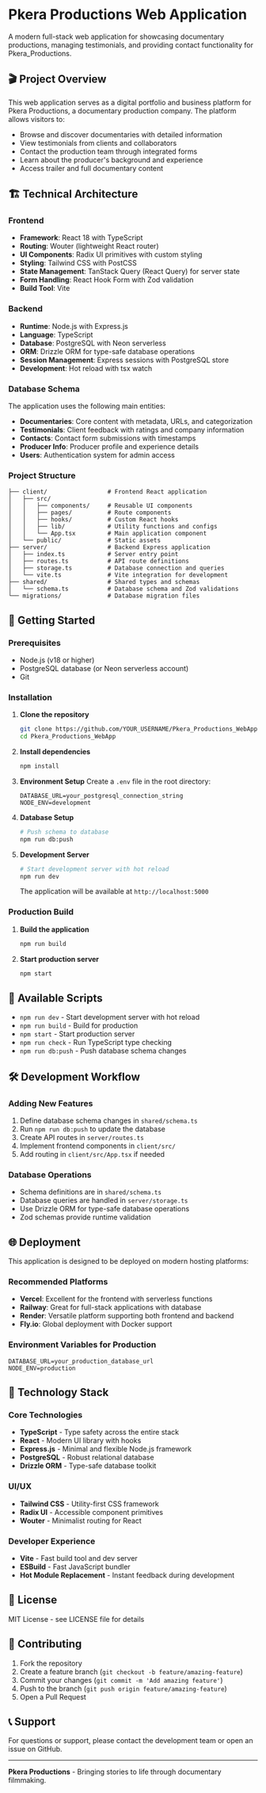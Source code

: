 # Pkera Productions Web Application

A modern full-stack web application for showcasing documentary productions, managing testimonials, and providing contact functionality for Pkera_Productions.

## 🎬 Project Overview

This web application serves as a digital portfolio and business platform for Pkera Productions, a documentary production company. The platform allows visitors to:

- Browse and discover documentaries with detailed information
- View testimonials from clients and collaborators
- Contact the production team through integrated forms
- Learn about the producer's background and experience
- Access trailer and full documentary content

## 🏗️ Technical Architecture

### Frontend
- **Framework**: React 18 with TypeScript
- **Routing**: Wouter (lightweight React router)
- **UI Components**: Radix UI primitives with custom styling
- **Styling**: Tailwind CSS with PostCSS
- **State Management**: TanStack Query (React Query) for server state
- **Form Handling**: React Hook Form with Zod validation
- **Build Tool**: Vite

### Backend
- **Runtime**: Node.js with Express.js
- **Language**: TypeScript
- **Database**: PostgreSQL with Neon serverless
- **ORM**: Drizzle ORM for type-safe database operations
- **Session Management**: Express sessions with PostgreSQL store
- **Development**: Hot reload with tsx watch

### Database Schema
The application uses the following main entities:
- **Documentaries**: Core content with metadata, URLs, and categorization
- **Testimonials**: Client feedback with ratings and company information
- **Contacts**: Contact form submissions with timestamps
- **Producer Info**: Producer profile and experience details
- **Users**: Authentication system for admin access

### Project Structure
```
├── client/                 # Frontend React application
│   ├── src/
│   │   ├── components/     # Reusable UI components
│   │   ├── pages/          # Route components
│   │   ├── hooks/          # Custom React hooks
│   │   ├── lib/            # Utility functions and configs
│   │   └── App.tsx         # Main application component
│   └── public/             # Static assets
├── server/                 # Backend Express application
│   ├── index.ts            # Server entry point
│   ├── routes.ts           # API route definitions
│   ├── storage.ts          # Database connection and queries
│   └── vite.ts             # Vite integration for development
├── shared/                 # Shared types and schemas
│   └── schema.ts           # Database schema and Zod validations
└── migrations/             # Database migration files
```

## 🚀 Getting Started

### Prerequisites
- Node.js (v18 or higher)
- PostgreSQL database (or Neon serverless account)
- Git

### Installation

1. **Clone the repository**
   ```bash
   git clone https://github.com/YOUR_USERNAME/Pkera_Productions_WebApp.git
   cd Pkera_Productions_WebApp
   ```

2. **Install dependencies**
   ```bash
   npm install
   ```

3. **Environment Setup**
   Create a `.env` file in the root directory:
   ```env
   DATABASE_URL=your_postgresql_connection_string
   NODE_ENV=development
   ```

4. **Database Setup**
   ```bash
   # Push schema to database
   npm run db:push
   ```

5. **Development Server**
   ```bash
   # Start development server with hot reload
   npm run dev
   ```
   The application will be available at `http://localhost:5000`

### Production Build

1. **Build the application**
   ```bash
   npm run build
   ```

2. **Start production server**
   ```bash
   npm start
   ```

## 📝 Available Scripts

- `npm run dev` - Start development server with hot reload
- `npm run build` - Build for production
- `npm start` - Start production server
- `npm run check` - Run TypeScript type checking
- `npm run db:push` - Push database schema changes

## 🛠️ Development Workflow

### Adding New Features
1. Define database schema changes in `shared/schema.ts`
2. Run `npm run db:push` to update the database
3. Create API routes in `server/routes.ts`
4. Implement frontend components in `client/src/`
5. Add routing in `client/src/App.tsx` if needed

### Database Operations
- Schema definitions are in `shared/schema.ts`
- Database queries are handled in `server/storage.ts`
- Use Drizzle ORM for type-safe database operations
- Zod schemas provide runtime validation

## 🌐 Deployment

This application is designed to be deployed on modern hosting platforms:

### Recommended Platforms
- **Vercel**: Excellent for the frontend with serverless functions
- **Railway**: Great for full-stack applications with database
- **Render**: Versatile platform supporting both frontend and backend
- **Fly.io**: Global deployment with Docker support

### Environment Variables for Production
```env
DATABASE_URL=your_production_database_url
NODE_ENV=production
```

## 🔧 Technology Stack

### Core Technologies
- **TypeScript** - Type safety across the entire stack
- **React** - Modern UI library with hooks
- **Express.js** - Minimal and flexible Node.js framework
- **PostgreSQL** - Robust relational database
- **Drizzle ORM** - Type-safe database toolkit

### UI/UX
- **Tailwind CSS** - Utility-first CSS framework
- **Radix UI** - Accessible component primitives
- **Wouter** - Minimalist routing for React

### Developer Experience
- **Vite** - Fast build tool and dev server
- **ESBuild** - Fast JavaScript bundler
- **Hot Module Replacement** - Instant feedback during development

## 📄 License

MIT License - see LICENSE file for details

## 🤝 Contributing

1. Fork the repository
2. Create a feature branch (`git checkout -b feature/amazing-feature`)
3. Commit your changes (`git commit -m 'Add amazing feature'`)
4. Push to the branch (`git push origin feature/amazing-feature`)
5. Open a Pull Request

## 📞 Support

For questions or support, please contact the development team or open an issue on GitHub.

---

**Pkera Productions** - Bringing stories to life through documentary filmmaking.